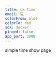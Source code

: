 ```yaml
---
title: ok-time
emoji: 💻
colorFrom: blue
colorTo: red
sdk: docker
pinned: false
app_port: 3000
---
```


simple time show page
